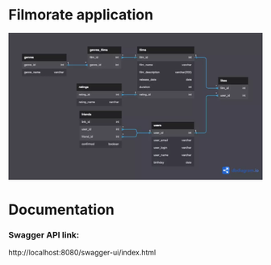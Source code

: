 # Filmorate application

![ER diagram](/assets/images/Filmorate_ER_diagram.webp)

# Documentation
### Swagger API link: 
http://localhost:8080/swagger-ui/index.html